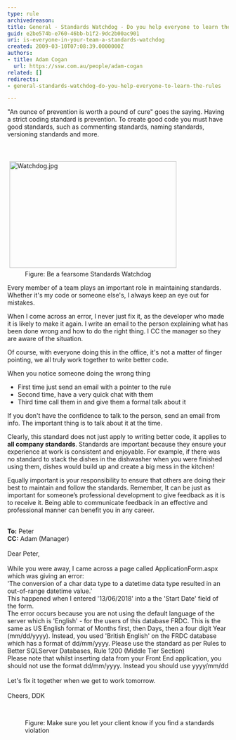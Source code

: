 ```yaml
---
type: rule
archivedreason: 
title: General - Standards Watchdog - Do you help everyone to learn the rules?
guid: e2be574b-e760-46bb-b1f2-9dc2b00ac901
uri: is-everyone-in-your-team-a-standards-watchdog
created: 2009-03-10T07:08:39.0000000Z
authors:
- title: Adam Cogan
  url: https://ssw.com.au/people/adam-cogan
related: []
redirects:
- general-standards-watchdog-do-you-help-everyone-to-learn-the-rules

---
```



​​​​​​​​​&quot;An ounce of prevention is worth a pound of cure&quot; goes the saying. Having a strict coding standard is prevention. To create good code you must have good standards, such as commenting standards, naming standards, versioning standards and more. 
<br>
<br><excerpt class='endintro'></excerpt><br>
<dl class="image"><dt> <img src="/PublishingImages/fb339f_Watchdog.jpg" alt="Watchdog.jpg" style="margin&#58;5px;width&#58;380px;height&#58;243px;" /> </dt><dd> Figure&#58; Be a fearsome Standards Watchdog</dd><p>Every member of a team plays an important role in maintaining standards. Whether it's my code or someone else's, I always keep an eye out for mistakes.</p><p>When I come across an error, I never just fix it, as the developer who made it is likely to make it again. I write an email to the person explaining what has been done wrong and how to do the right thing. I CC the manager so they are aware of the situation.</p><p>Of course, with everyone doing this in the office, it's not a matter of finger pointing, we all truly work together to write better code.</p>When you notice someone doing the wrong thing<ul><li>First time just send an email with a pointer to the rule</li><li>Second time, have a very quick chat with them</li><li>Third time call them in and give them a formal talk about it</li></ul><p>If you don't have the confidence to talk to the person, send an email from info. The important thing is to talk about it at the time.&#160;</p><p>Clearly, this standard does not just apply to writing better code, it applies to <strong>all company standards</strong>. Standards are important because they ensure your experience at work is consistent and enjoyable. For example, if there was no standard to stack the dishes in the dishwasher when you were finished using them, dishes would build up and create a big mess in the kitchen!</p><p>Equally important is your responsibility to ensure that others are doing their best to maintain and follow the standards. Remember,&#160;It can be just as important for someone’s professional development to give feedback as it is to receive it. Being able to communicate feedback in an&#160;effective and professional manner can benefit you in any career.&#160;<br><br></p><p class="ssw15-rteElement-GreyBox"><b>To&#58;</b> Peter<br><b>CC&#58;</b> Adam (Manager)<br>​<br>Dear Peter,<br><br>While you were away, I came across a page called ApplicationForm.aspx which was giving an error&#58;&#160;<br>'The conversion of a char data type to a&#160;datetime&#160;data type resulted in an out-of-range&#160;datetime&#160;value.'&#160;<br>This happened when I entered '13/06/2018' into&#160;a the&#160;'Start Date' field of the form.<br>The error occurs because you are not using the default language of the server which is 'English' - for the users of this database FRDC. This is the same as US English format of Months first, then Days, then a four digit Year (mm/dd/yyyy). Instead, you used 'British English' on the FRDC database which has a format of dd/mm/yyyy. Please use the standard as per&#160;Rules to Better SQLServer Databases, Rule 1200 (Middle Tier Section)<br>Please note that whilst inserting data from your Front End application, you should not use the format dd/mm/yyyy.&#160;Instead&#160;you should use&#160;yyyy/mm/dd<br><br>Let's fix it together when we get to work tomorrow.<br><br>Cheers, DDK</p> <br></dl><dd class="ssw15-rteElement-FigureNormal"> Figure&#58; Make sure you let your client know if you find a standards violation</dd>


